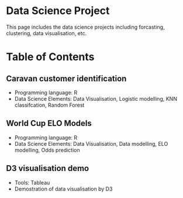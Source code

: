 # Data Science Project
This page includes the data science projects including forcasting, clustering, data visualisation, etc. 


# Table of Contents
## Caravan customer identification
- Programming language: R
- Data Science Elements: Data Visualisation, Logistic modelling, KNN classifcation, Random Forest

## World Cup ELO Models
- Programming language: R
- Data Science Elements: Data Visualisation, Data modelling, ELO modelling, Odds prediction

## D3 visualisation demo
- Tools: Tableau
- Demostration of data visualisation by D3
